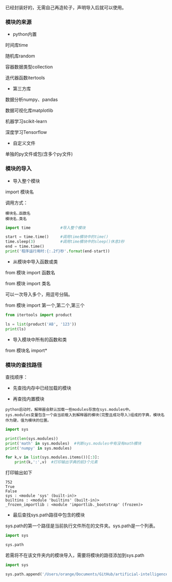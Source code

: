 已经封装好的，无需自己再造轮子，声明导入后就可以使用。

### 模块的来源

- python内置

时间库time

随机库random

容器数据类型collection

迭代器函数itertools

- 第三方库

数据分析numpy、pandas

数据可视化库matplotlib

机器学习scikit-learn

深度学习Tensorflow

- 自定义文件

单独的py文件或包(含多个py文件)

### 模块的导入

- 导入整个模块

import 模块名

调用方式：
```
模块名.函数名
模块名.类名
```
```python
import time             #导入整个模块

start = time.time()     #调用time模块中的time()
time.sleep(3)           #调用time模块中的sleep()休息3秒
end = time.time()
print('程序运行用时:{:.2f}秒'.format(end-start))
```

- 从模块中导入函数或类

from 模块 import 函数名

from 模块 import 类名

可以一次导入多个，用逗号分隔。

from 模块 import 第一个,第二个,第三个 

```python
from itertools import product

ls = list(product('AB', '123'))
print(ls)
```
- 导入模块中所有的函数和类

from 模块名 import*

### 模块的查找路径

查找顺序：

- 先查找内存中已经加载的模块

- 再查找内置模块
```
python启动时，解释器会默认加载一些modules存放在sys.modules中。
sys.modules变量包含一个由当前载入到解释器的模块(完整且成功导入)组成的字典，模块名作为键，值为模块的位置。
```
```python
import sys

print(len(sys.modules))
print('math' in sys.modules)  #判断sys.modules中有没有math模块
print('numpy' in sys.modules)

for k,v in list(sys.modules.items())[:3]:
    print(k,':',v)  #打印输出字典的前3个元素
```
打印输出如下
```
752
True
False
sys : <module 'sys' (built-in)>
builtins : <module 'builtins' (built-in)>
_frozen_importlib : <module 'importlib._bootstrap' (frozen)>
```
- 最后查找sys.path路径中包含的模块

sys.path的第一个路径是当前执行文件所在的文件夹。sys.path是一个列表。
```python
import sys

sys.path
```
若需将不在该文件夹内的模块导入，需要将模块的路径添加到sys.path
```python
import sys

sys.path.append('/Users/orange/Documents/GitHub/artificial-intelligence/人工智能python基础/markdown/第七章 文件、异常和模块')
```